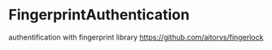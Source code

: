 # FingerprintAuthentication
authentification with fingerprint library https://github.com/aitorvs/fingerlock
